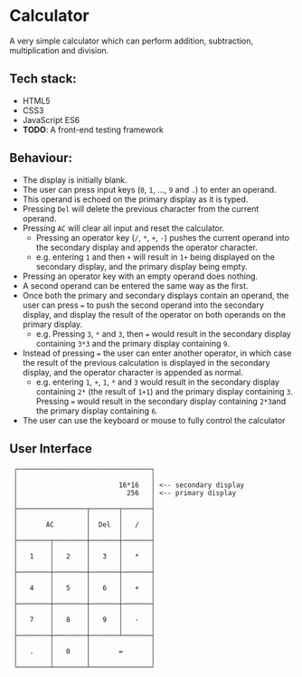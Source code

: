 # Calculator

A very simple calculator which can perform addition, subtraction,
multiplication and division.

## Tech stack:

- HTML5
- CSS3
- JavaScript ES6
- **TODO**: A front-end testing framework

## Behaviour:

- The display is initially blank.
- The user can press input keys (`0`, `1`, ..., `9` and `.`) to enter an
  operand.
- This operand is echoed on the primary display as it is typed.
- Pressing `Del` will delete the previous character from the current operand.
- Pressing `AC` will clear all input and reset the calculator.
  - Pressing an operator key (`/`, `*`, `+`, `-`) pushes the current 
    operand into the secondary display and appends the operator character.
  - e.g. entering `1` and then `+` will result in `1+` being displayed on the
    secondary display, and the primary display being empty.
- Pressing an operator key with an empty operand does nothing.
- A second operand can be entered the same way as the first.
- Once both the primary and secondary displays contain an operand, the user can
  press `=` to push the second operand into the secondary display, and display
  the result of the operator on both operands on the primary display.
  - e.g. Pressing `3`, `*` and `3`, then `=` would result in the secondary
    display containing `3*3` and the primary display containing `9`.
- Instead of pressing `=` the user can enter another operator, in which case
  the result of the previous calculation is displayed in the secondary display,
  and the operator character is appended as normal.
  - e.g. entering `1`, `+`, `1`, `*` and `3` would result in the secondary
    display containing `2*` (the result of `1+1`) and the primary display
    containing `3`. Pressing `=` would result in the secondary display
    containing `2*3`and the primary display containing `6`.
- The user can use the keyboard or mouse to fully control the calculator

## User Interface

```
 ┌─────────────────────────────────┐
 │                                 │
 │                         16*16   │ <-- secondary display
 │                           256   │ <-- primary display
 │                                 │
 ├─────────────────┬───────┬───────┤
 │                 │       │       │
 │       AC        │  Del  │   /   │
 │                 │       │       │
 ├────────┬────────┼───────┼───────┤
 │        │        │       │       │
 │   1    │   2    │   3   │   *   │
 │        │        │       │       │
 ├────────┼────────┼───────┼───────┤
 │        │        │       │       │
 │   4    │   5    │   6   │   +   │
 │        │        │       │       │
 ├────────┼────────┼───────┼───────┤
 │        │        │       │       │
 │   7    │   8    │   9   │   -   │
 │        │        │       │       │
 ├────────┼────────┼───────┴───────┤
 │        │        │               │
 │   .    │   0    │       =       │
 │        │        │               │
 └────────┴────────┴───────────────┘
```
